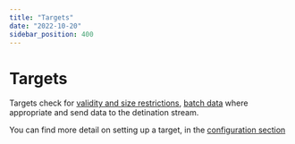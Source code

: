 ```yaml
---
title: "Targets"
date: "2022-10-20"
sidebar_position: 400
---
```


# Targets

Targets check for [validity and size restrictions](../failure-model/index.md), [batch data](../batching-model/index.md) where appropriate and send data to the detination stream.

You can find more detail on setting up a target, in the [configuration section](/docs/pipeline-components-and-applications/snowbridge/configuration/targets/index.md)